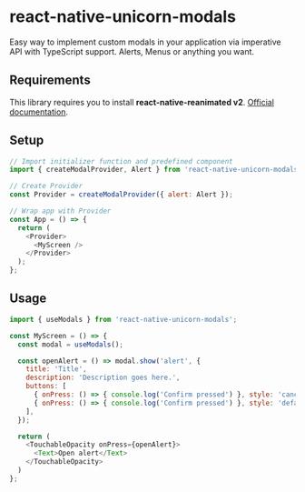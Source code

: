 # react-native-unicorn-modals

Easy way to implement custom modals in your application via imperative API with TypeScript support. Alerts, Menus or anything you want.

## Requirements

This library requires you to install **react-native-reanimated v2**. [Official documentation](https://docs.swmansion.com/react-native-reanimated/docs/fundamentals/installation).

## Setup

```js
// Import initializer function and predefined component
import { createModalProvider, Alert } from 'react-native-unicorn-modals';

// Create Provider
const Provider = createModalProvider({ alert: Alert });

// Wrap app with Provider
const App = () => {
  return (
    <Provider>
      <MyScreen />
    </Provider>
  );
};
```

## Usage

```js
import { useModals } from 'react-native-unicorn-modals';

const MyScreen = () => {
  const modal = useModals();

  const openAlert = () => modal.show('alert', {
    title: 'Title',
    description: 'Description goes here.',
    buttons: [
      { onPress: () => { console.log('Confirm pressed') }, style: 'cancel', text: 'Cancel', secondary: true },
      { onPress: () => { console.log('Confirm pressed') }, style: 'default', text: 'Confirm' },
    ],
  });

  return (
    <TouchableOpacity onPress={openAlert}>
      <Text>Open alert</Text>
    </TouchableOpacity>
  )
};
```

